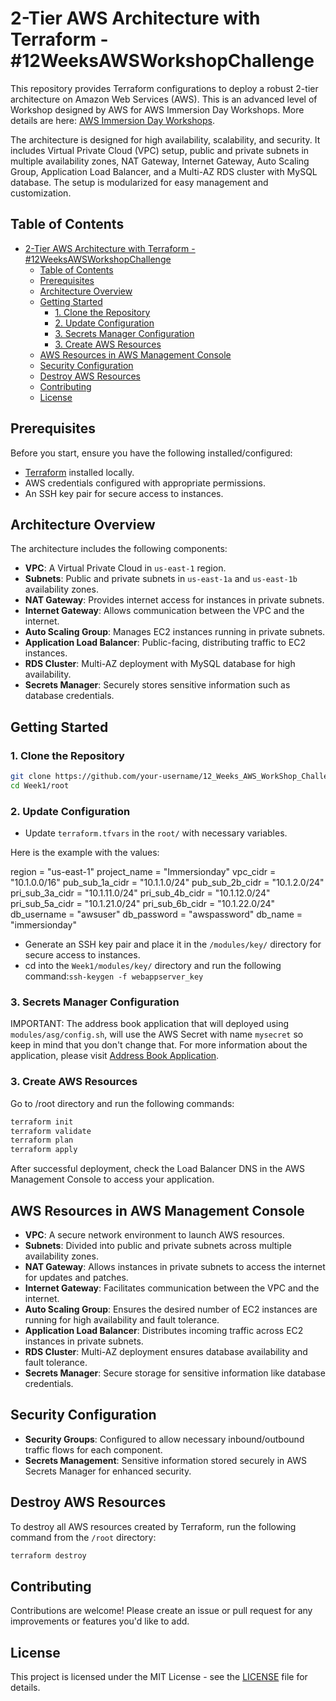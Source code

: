 # 2-Tier AWS Architecture with Terraform - #12WeeksAWSWorkshopChallenge

This repository provides Terraform configurations to deploy a robust 2-tier architecture on Amazon Web Services (AWS). This is an advanced level of Workshop designed by AWS for AWS Immersion Day Workshops. More details are here: [AWS Immersion Day Workshops](https://catalog.workshops.aws/general-immersionday/en-US/).


The architecture is designed for high availability, scalability, and security. It includes Virtual Private Cloud (VPC) setup, public and private subnets in multiple availability zones, NAT Gateway, Internet Gateway, Auto Scaling Group, Application Load Balancer, and a Multi-AZ RDS cluster with MySQL database. The setup is modularized for easy management and customization.

## Table of Contents

- [2-Tier AWS Architecture with Terraform - #12WeeksAWSWorkshopChallenge](#2-tier-aws-architecture-with-terraform---12weeksawsworkshopchallenge)
  - [Table of Contents](#table-of-contents)
  - [Prerequisites](#prerequisites)
  - [Architecture Overview](#architecture-overview)
  - [Getting Started](#getting-started)
    - [1. Clone the Repository](#1-clone-the-repository)
    - [2. Update Configuration](#2-update-configuration)
    - [3. Secrets Manager Configuration](#3-secrets-manager-configuration)
    - [3. Create AWS Resources](#3-create-aws-resources)
  - [AWS Resources in AWS Management Console](#aws-resources-in-aws-management-console)
  - [Security Configuration](#security-configuration)
  - [Destroy AWS Resources](#destroy-aws-resources)
  - [Contributing](#contributing)
  - [License](#license)

## Prerequisites

Before you start, ensure you have the following installed/configured:

- [Terraform](https://www.terraform.io/) installed locally.
- AWS credentials configured with appropriate permissions.
- An SSH key pair for secure access to instances.

## Architecture Overview

The architecture includes the following components:

- **VPC**: A Virtual Private Cloud in `us-east-1` region.
- **Subnets**: Public and private subnets in `us-east-1a` and `us-east-1b` availability zones.
- **NAT Gateway**: Provides internet access for instances in private subnets.
- **Internet Gateway**: Allows communication between the VPC and the internet.
- **Auto Scaling Group**: Manages EC2 instances running in private subnets.
- **Application Load Balancer**: Public-facing, distributing traffic to EC2 instances.
- **RDS Cluster**: Multi-AZ deployment with MySQL database for high availability.
- **Secrets Manager**: Securely stores sensitive information such as database credentials.

## Getting Started

### 1. Clone the Repository

```bash
git clone https://github.com/your-username/12_Weeks_AWS_WorkShop_Challenge.git
cd Week1/root
```

### 2. Update Configuration

- Update `terraform.tfvars` in the `root/` with necessary variables.

Here is the example with the values:


region = "us-east-1"
project_name = "Immersionday"
vpc_cidr                = "10.1.0.0/16"
pub_sub_1a_cidr        = "10.1.1.0/24"
pub_sub_2b_cidr        = "10.1.2.0/24"
pri_sub_3a_cidr        = "10.1.11.0/24"
pri_sub_4b_cidr        = "10.1.12.0/24"
pri_sub_5a_cidr        = "10.1.21.0/24"
pri_sub_6b_cidr        = "10.1.22.0/24"
db_username = "awsuser"
db_password = "awspassword"
db_name = "immersionday"


- Generate an SSH key pair and place it in the `/modules/key/` directory for secure access to instances.
- cd into the `Week1/modules/key/` directory and run the following command:`ssh-keygen -f webappserver_key`

### 3. Secrets Manager Configuration
IMPORTANT: The address book application that will deployed using `modules/asg/config.sh`, will use the AWS Secret with name `mysecret` so keep in mind that you don't change that. For more information about the application, please visit [Address Book Application](https://static.us-east-1.prod.workshops.aws/public/444df362-a211-4686-869b-77496f0dd3be/assets/immersion-day-app-php7.zip').

### 3. Create AWS Resources

Go to /root directory and run the following commands:

```bash
terraform init
terraform validate
terraform plan
terraform apply
```

After successful deployment, check the Load Balancer DNS in the AWS Management Console to access your application.

## AWS Resources in AWS Management Console

- **VPC**: A secure network environment to launch AWS resources.
- **Subnets**: Divided into public and private subnets across multiple availability zones.
- **NAT Gateway**: Allows instances in private subnets to access the internet for updates and patches.
- **Internet Gateway**: Facilitates communication between the VPC and the internet.
- **Auto Scaling Group**: Ensures the desired number of EC2 instances are running for high availability and fault tolerance.
- **Application Load Balancer**: Distributes incoming traffic across EC2 instances in private subnets.
- **RDS Cluster**: Multi-AZ deployment ensures database availability and fault tolerance.
- **Secrets Manager**: Secure storage for sensitive information like database credentials.

## Security Configuration

- **Security Groups**: Configured to allow necessary inbound/outbound traffic flows for each component.
- **Secrets Management**: Sensitive information stored securely in AWS Secrets Manager for enhanced security.


## Destroy AWS Resources

To destroy all AWS resources created by Terraform, run the following command from the `/root` directory:

```bash
terraform destroy
```

## Contributing

Contributions are welcome! Please create an issue or pull request for any improvements or features you'd like to add.

## License

This project is licensed under the MIT License - see the [LICENSE](LICENSE) file for details.


